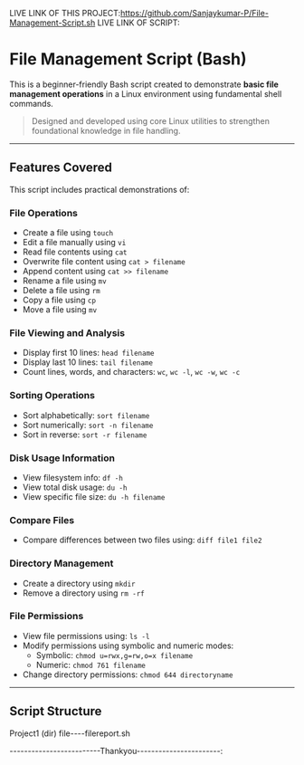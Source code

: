 LIVE LINK OF THIS PROJECT:https://github.com/Sanjaykumar-P/File-Management-Script.sh
LIVE LINK OF SCRIPT:
# File Management Script (Bash)

This is a beginner-friendly Bash script created to demonstrate **basic file management operations** in a Linux environment using fundamental shell commands.

> Designed and developed using core Linux utilities to strengthen foundational knowledge in file handling.

---

## Features Covered

This script includes practical demonstrations of:

### File Operations
- Create a file using `touch`
- Edit a file manually using `vi`
- Read file contents using `cat`
- Overwrite file content using `cat > filename`
- Append content using `cat >> filename`
- Rename a file using `mv`
- Delete a file using `rm`
- Copy a file using `cp`
- Move a file using `mv`

### File Viewing and Analysis
- Display first 10 lines: `head filename`
- Display last 10 lines: `tail filename`
- Count lines, words, and characters: `wc`, `wc -l`, `wc -w`, `wc -c`

### Sorting Operations
- Sort alphabetically: `sort filename`
- Sort numerically: `sort -n filename`
- Sort in reverse: `sort -r filename`

### Disk Usage Information
- View filesystem info: `df -h`
- View total disk usage: `du -h`
- View specific file size: `du -h filename`

### Compare Files
- Compare differences between two files using: `diff file1 file2`

### Directory Management
- Create a directory using `mkdir`
- Remove a directory using `rm -rf`

### File Permissions
- View file permissions using: `ls -l`
- Modify permissions using symbolic and numeric modes:
  - Symbolic: `chmod u=rwx,g=rw,o=x filename`
  - Numeric: `chmod 761 filename`
- Change directory permissions: `chmod 644 directoryname`

---

## Script Structure
Project1 (dir)
file----filereport.sh

-------------------------Thankyou-----------------------:
